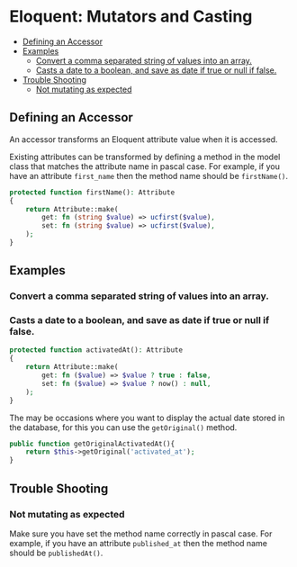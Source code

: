 # Eloquent: Mutators and Casting

- [Defining an Accessor](#defining-an-accessor)
- [Examples](#examples)
    - [Convert a comma separated string of values into an array.](#convert-a-comma-separated-string-of-values-into-an-array)
    - [Casts a date to a boolean, and save as date if true or null if false.](#casts-a-date-to-a-boolean-and-save-as-date-if-true-or-null-if-false)
- [Trouble Shooting](#trouble-shooting)
    - [Not mutating as expected](#not-mutating-as-expected)


## Defining an Accessor

An accessor transforms an Eloquent attribute value when it is accessed. 

Existing attributes can be transformed by defining a method in the model class
that matches the attribute name in pascal case.  For example, if you have an
attribute `first_name` then the method name should be `firstName()`.

```php +torchlight-php
protected function firstName(): Attribute
{
    return Attribute::make(
        get: fn (string $value) => ucfirst($value),
        set: fn (string $value) => ucfirst($value),
    );
}
```

## Examples

### Convert a comma separated string of values into an array.



### Casts a date to a boolean, and save as date if true or null if false.

```php +torchlight-php
protected function activatedAt(): Attribute
{
    return Attribute::make(
        get: fn ($value) => $value ? true : false,
        set: fn ($value) => $value ? now() : null,
    );
}
```

The may be occasions where you want to display the actual date stored in the
database, for this you can use the `getOriginal()` method.

```php +torchlight-php
public function getOriginalActivatedAt(){
    return $this->getOriginal('activated_at');
}
```


## Trouble Shooting

### Not mutating as expected

Make sure you have set the method name correctly in pascal case.  For example,
if you have an attribute `published_at` then the method name should be
`publishedAt()`.





